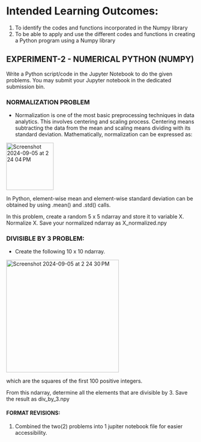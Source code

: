 # Intended Learning Outcomes:
1. To identify the codes and functions incorporated in the Numpy library
2. To be able to apply and use the different codes and functions in creating a Python program using a Numpy library

## EXPERIMENT-2 - NUMERICAL PYTHON (NUMPY)
Write a Python script/code in the Jupyter Notebook to do the given problems. You may submit your Jupyter notebook in the dedicated submission bin.


### NORMALIZATION PROBLEM
- Normalization is one of the most basic preprocessing techniques in data analytics. This involves centering and scaling process. Centering means subtracting the data from the mean and scaling means dividing with its standard deviation. Mathematically, normalization can be expressed as:
  
<img width="126" alt="Screenshot 2024-09-05 at 2 24 04 PM" src="https://github.com/user-attachments/assets/5af5176f-fbba-453d-9998-4f89b5ace4c1">

  
In Python, element-wise mean and element-wise standard deviation can be obtained by using .mean() and .std() calls. 

In this problem, create a random 5 x 5 ndarray and store it to variable X. Normalize X. Save your normalized ndarray as X_normalized.npy


### DIVISIBLE BY 3 PROBLEM:
- Create the following 10 x 10 ndarray. 
<img width="300" alt="Screenshot 2024-09-05 at 2 24 30 PM" src="https://github.com/user-attachments/assets/444291a6-3360-4737-95a4-6bdb37e5c5db">

which are the squares of the first 100 positive integers. 

From this ndarray, determine all the elements that are divisible by 3. Save the result as div_by_3.npy

#### FORMAT REVISIONS:
1. Combined the two(2) problems into 1 jupiter notebook file for easier accessibility.



